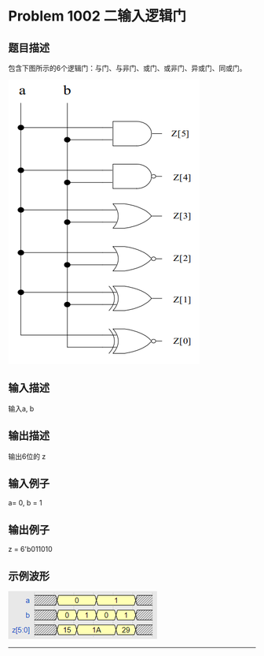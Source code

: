 # Problem 1002 二输入逻辑门

## 题目描述
包含下图所示的6个逻辑门：与门、与非门、或门、或非门、异或门、同或门。

![Problem 1002 二输入逻辑门的题目描述][description]

## 输入描述
输入a, b

## 输出描述
输出6位的 z

## 输入例子
a= 0, b = 1

## 输出例子
z = 6'b011010

## 示例波形
![Problem 1002 D触发器][wave]

----------
[description]: ./prb-1002-gate2-description.png	"Problem 1002 二输入逻辑门的题目描述"
[wave]:./prb-1002-gate2-wave.png "Problem 1002 二输入逻辑门的波形示意"